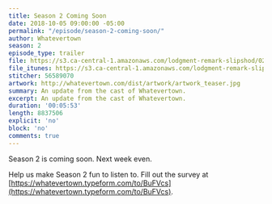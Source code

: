```yaml
---
title: Season 2 Coming Soon
date: 2018-10-05 09:00:00 -05:00
permalink: "/episode/season-2-coming-soon/"
author: Whatevertown
season: 2
episode_type: trailer
file: https://s3.ca-central-1.amazonaws.com/lodgment-remark-slipshod/0200.mp3
file_itunes: https://s3.ca-central-1.amazonaws.com/lodgment-remark-slipshod/0200.m4a
stitcher: 56589070
artwork: http://whatevertown.com/dist/artwork/artwork_teaser.jpg
summary: An update from the cast of Whatevertown.
excerpt: An update from the cast of Whatevertown.
duration: '00:05:53'
length: 8837506
explicit: 'no'
block: 'no'
comments: true
---
```


Season 2 is coming soon. Next week even.

Help us make Season 2 fun to listen to. Fill out the survey at [https://whatevertown.typeform.com/to/BuFVcs](https://whatevertown.typeform.com/to/BuFVcs).
